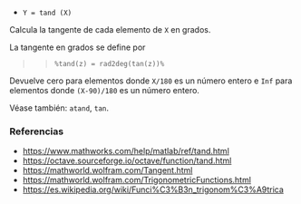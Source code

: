 - `Y = tand (X)`

Calcula la tangente de cada elemento de `X` en grados.

La tangente en grados se define por

> > `%tand(z) = rad2deg(tan(z))%`

Devuelve cero para elementos donde `X/180` es un número entero e `Inf` para
elementos donde `(X-90)/180` es un número entero.

Véase también: `atand`, `tan`.

### Referencias

- https://www.mathworks.com/help/matlab/ref/tand.html
- https://octave.sourceforge.io/octave/function/tand.html
- https://mathworld.wolfram.com/Tangent.html
- https://mathworld.wolfram.com/TrigonometricFunctions.html
- https://es.wikipedia.org/wiki/Funci%C3%B3n_trigonom%C3%A9trica
